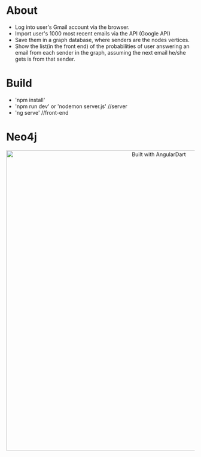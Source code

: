 # About

- Log into user's Gmail account via the browser.
- Import user's 1000 most recent emails via the API (Google API)
- Save them in a graph database, where senders are the nodes vertices.
- Show the list(in the front end) of the probabilities of user answering an email from each sender in the graph, assuming the next email he/she gets is from that sender.

# Build

- 'npm install'
- 'npm run dev' or 'nodemon server.js' //server
- 'ng serve' //front-end


 # Neo4j

<!-- Badges -->
<p align="center">
<img src="https://github.com/skyroot1000/Angular-Express-Neo4j/blob/master/graph.png?raw=true" width="800" alt="Built with AngularDart">
</p>
